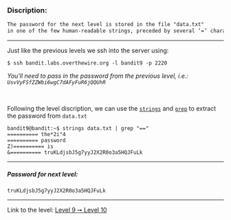 ### Discription:
```txt
The password for the next level is stored in the file "data.txt"
in one of the few human-readable strings, preceded by several ‘=’ characters.
```

---

Just like the previous levels we ssh into the server using:
```shell
$ ssh bandit.labs.overthewire.org -l bandit9 -p 2220
```

_You'll need to pass in the password from the previous level, i.e.: `UsvVyFSfZZWbi6wgC7dAFyFuR6jQQUhR`_

<br>


Following the level discription, we can use the [`strings`](https://linux.die.net/man/1/strings) and [`grep`](https://linux.die.net/man/1/grep) to extract the password from `data.txt`

```shell
bandit9@bandit:~$ strings data.txt | grep "=="
========== the*2i"4
========== password
Z)========== is
&========== truKLdjsbJ5g7yyJ2X2R0o3a5HQJFuLk
```



---

##### Password for next level:
    truKLdjsbJ5g7yyJ2X2R0o3a5HQJFuLk

---

Link to the level: [Level 9 ➙ Level 10](https://overthewire.org/wargames/bandit/bandit10.html)
